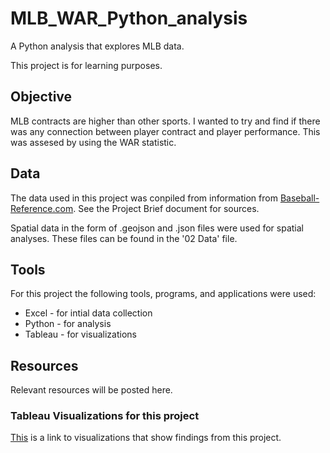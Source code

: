 # MLB_WAR_Python_analysis
A Python analysis that explores MLB data.

This project is for learning purposes.
## Objective
MLB contracts are higher than other sports. I wanted to try and find if there was any connection between player contract and player performance. This was assesed by using the WAR statistic.
 
## Data
The data used in this project was conpiled from information from [Baseball-Reference.com](https://www.baseball-reference.com/). See the Project Brief document for sources.

Spatial data in the form of .geojson and .json files were used for spatial analyses. These files can be found in the '02 Data' file. 

## Tools
For this project the following tools, programs, and applications were used:
* Excel - for intial data collection
* Python - for analysis
* Tableau - for visualizations

## Resources
Relevant resources will be posted here.
### Tableau Visualizations for this project
[This](https://public.tableau.com/views/MLBWARWhatisitGoodFor/MLBWARWhatIsItGoodFor?:language=en-US&publish=yes&:display_count=n&:origin=viz_share_link) is a link to visualizations that show findings from this project. 
